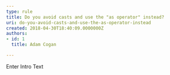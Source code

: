 ```yaml
---
type: rule
title: Do you avoid casts and use the "as operator" instead?
uri: do-you-avoid-casts-and-use-the-as-operator-instead
created: 2018-04-30T18:40:09.0000000Z
authors:
- id: 1
  title: Adam Cogan

---
```




<span class='intro'> Enter Intro Text </span>




